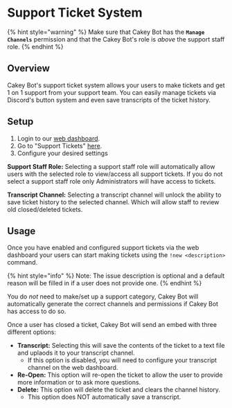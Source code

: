 # Support Ticket System

{% hint style="warning" %}
Make sure that Cakey Bot has the **`Manage Channels`** permission and that the Cakey Bot's role is _above_ the support staff role.
{% endhint %}

## Overview

Cakey Bot's support ticket system allows your users to make tickets and get 1 on 1 support from your support team. You can easily manage tickets via Discord's button system and even save transcripts of the ticket history.

## Setup

1. Login to our [web dashboard](https://cakeybot.app/dashboard/).
2. Go to "Support Tickets" [here](https://cakeybot.app/dashboard/public/tickets).
3. Configure your desired settings

**Support Staff Role:** Selecting a support staff role will automatically allow users with the selected role to view/access all support tickets. If you do not select a support staff role only Administrators will have access to tickets.

**Transcript Channel:** Selecting a transcript channel will unlock the ability to save ticket history to the selected channel. Which will allow staff to review old closed/deleted tickets.

## Usage

Once you have enabled and configured support tickets via the web dashboard your users can start making tickets using the `!new <description>` command. 

{% hint style="info" %}
Note: The issue description is optional and a default reason will be filled in if a user does not provide one.
{% endhint %}

You do _not_ need to make/set up a support category, Cakey Bot will automatically generate the correct channels and permissions if Cakey Bot has access to do so.

Once a user has closed a ticket, Cakey Bot will send an embed with three different options:

* **Transcript:** Selecting this will save the contents of the ticket to a text file and uplaods it to your transcript channel.
  * If this option is disabled, you will need to configure your transcript channel on the web dashboard.
* **Re-Open:** This option will re-open the ticket to allow the user to provide more information or to ask more questions.
* **Delete:** This option will delete the ticket and clears the channel history.
  * This option does NOT automatically save a transcript.

